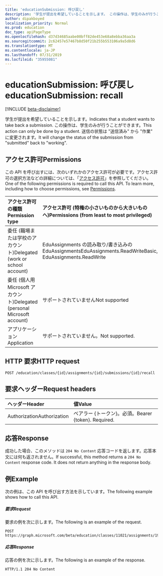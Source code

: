 ```yaml
---
title: 'educationSubmission: 呼び戻し'
description: '学生が提出を希望していることを示します。 この操作は、学生のみが行うことができます。 '
author: dipakboyed
localization_priority: Normal
ms.prod: education
doc_type: apiPageType
ms.openlocfilehash: d37d34685aabe00bff82de453e68a8ebba36aa3a
ms.sourcegitcommit: 2c62457e57467b8d50f21b255b553106a9a5d8d6
ms.translationtype: MT
ms.contentlocale: ja-JP
ms.lasthandoff: 07/31/2019
ms.locfileid: "35955081"
---
```

# <a name="educationsubmission-recall"></a><span data-ttu-id="7df2b-104">educationSubmission: 呼び戻し</span><span class="sxs-lookup"><span data-stu-id="7df2b-104">educationSubmission: recall</span></span>

[!INCLUDE [beta-disclaimer](../../includes/beta-disclaimer.md)]

<span data-ttu-id="7df2b-105">学生が提出を希望していることを示します。</span><span class="sxs-lookup"><span data-stu-id="7df2b-105">Indicates that a student wants to take back a submission.</span></span> <span data-ttu-id="7df2b-106">この操作は、学生のみが行うことができます。</span><span class="sxs-lookup"><span data-stu-id="7df2b-106">This action can only be done by a student.</span></span> <span data-ttu-id="7df2b-107">送信の状態は "送信済み" から "作業" に変更されます。</span><span class="sxs-lookup"><span data-stu-id="7df2b-107">It will change the status of the submission from "submitted" back to "working".</span></span>

## <a name="permissions"></a><span data-ttu-id="7df2b-108">アクセス許可</span><span class="sxs-lookup"><span data-stu-id="7df2b-108">Permissions</span></span>

<span data-ttu-id="7df2b-p103">この API を呼び出すには、次のいずれかのアクセス許可が必要です。アクセス許可の選択方法などの詳細については、「[アクセス許可](/graph/permissions-reference)」を参照してください。</span><span class="sxs-lookup"><span data-stu-id="7df2b-p103">One of the following permissions is required to call this API. To learn more, including how to choose permissions, see [Permissions](/graph/permissions-reference).</span></span>

| <span data-ttu-id="7df2b-111">アクセス許可の種類</span><span class="sxs-lookup"><span data-stu-id="7df2b-111">Permission type</span></span>                        | <span data-ttu-id="7df2b-112">アクセス許可 (特権の小さいものから大きいものへ)</span><span class="sxs-lookup"><span data-stu-id="7df2b-112">Permissions (from least to most privileged)</span></span>             |
| :------------------------------------- | :------------------------------------------------------ |
| <span data-ttu-id="7df2b-113">委任 (職場または学校のアカウント)</span><span class="sxs-lookup"><span data-stu-id="7df2b-113">Delegated (work or school account)</span></span>     | <span data-ttu-id="7df2b-114">EduAssignments の読み取り/書き込みの EduAssignments</span><span class="sxs-lookup"><span data-stu-id="7df2b-114">EduAssignments.ReadWriteBasic, EduAssignments.ReadWrite</span></span> |
| <span data-ttu-id="7df2b-115">委任 (個人用 Microsoft アカウント)</span><span class="sxs-lookup"><span data-stu-id="7df2b-115">Delegated (personal Microsoft account)</span></span> | <span data-ttu-id="7df2b-116">サポートされていません</span><span class="sxs-lookup"><span data-stu-id="7df2b-116">Not supported</span></span>                                           |
| <span data-ttu-id="7df2b-117">アプリケーション</span><span class="sxs-lookup"><span data-stu-id="7df2b-117">Application</span></span>                            | <span data-ttu-id="7df2b-118">サポートされていません。</span><span class="sxs-lookup"><span data-stu-id="7df2b-118">Not supported.</span></span>                                          |

## <a name="http-request"></a><span data-ttu-id="7df2b-119">HTTP 要求</span><span class="sxs-lookup"><span data-stu-id="7df2b-119">HTTP request</span></span>

<!-- { "blockType": "ignored" } -->
```http
POST /education/classes/{id}/assignments/{id}/submissions/{id}/recall
```

## <a name="request-headers"></a><span data-ttu-id="7df2b-120">要求ヘッダー</span><span class="sxs-lookup"><span data-stu-id="7df2b-120">Request headers</span></span>

| <span data-ttu-id="7df2b-121">ヘッダー</span><span class="sxs-lookup"><span data-stu-id="7df2b-121">Header</span></span>        | <span data-ttu-id="7df2b-122">値</span><span class="sxs-lookup"><span data-stu-id="7df2b-122">Value</span></span>                     |
| :------------ | :------------------------ |
| <span data-ttu-id="7df2b-123">Authorization</span><span class="sxs-lookup"><span data-stu-id="7df2b-123">Authorization</span></span> | <span data-ttu-id="7df2b-p104">ベアラー {トークン}。必須。</span><span class="sxs-lookup"><span data-stu-id="7df2b-p104">Bearer {token}. Required.</span></span> |

## <a name="response"></a><span data-ttu-id="7df2b-126">応答</span><span class="sxs-lookup"><span data-stu-id="7df2b-126">Response</span></span>

<span data-ttu-id="7df2b-p105">成功した場合、このメソッドは `204 No Content` 応答コードを返します。応答本文には何も返されません。</span><span class="sxs-lookup"><span data-stu-id="7df2b-p105">If successful, this method returns a `204 No Content` response code. It does not return anything in the response body.</span></span>

## <a name="example"></a><span data-ttu-id="7df2b-129">例</span><span class="sxs-lookup"><span data-stu-id="7df2b-129">Example</span></span>

<span data-ttu-id="7df2b-130">次の例は、この API を呼び出す方法を示しています。</span><span class="sxs-lookup"><span data-stu-id="7df2b-130">The following example shows how to call this API.</span></span>

##### <a name="request"></a><span data-ttu-id="7df2b-131">要求</span><span class="sxs-lookup"><span data-stu-id="7df2b-131">Request</span></span>

<span data-ttu-id="7df2b-132">要求の例を次に示します。</span><span class="sxs-lookup"><span data-stu-id="7df2b-132">The following is an example of the request.</span></span>

<!-- {
  "blockType": "request",
  "name": "educationsubmission_recall"
}-->

```http
POST https://graph.microsoft.com/beta/education/classes/11021/assignments/19002/submissions/850f51b7/recall
```

##### <a name="response"></a><span data-ttu-id="7df2b-133">応答</span><span class="sxs-lookup"><span data-stu-id="7df2b-133">Response</span></span>

<span data-ttu-id="7df2b-134">応答の例を次に示します。</span><span class="sxs-lookup"><span data-stu-id="7df2b-134">The following is an example of the response.</span></span>

<!-- {
  "blockType": "response",
  "truncated": true,
  "@odata.type": "microsoft.graph.educationAssignment"
} -->

```http
HTTP/1.1 204 No Content
```

<!-- uuid: 8fcb5dbc-d5aa-4681-8e31-b001d5168d79
2015-10-25 14:57:30 UTC -->
<!--
{
  "type": "#page.annotation",
  "description": "educationSubmission: recall",
  "keywords": "",
  "section": "documentation",
  "tocPath": "",
  "suppressions": []
}
-->
